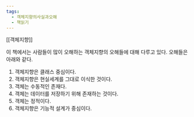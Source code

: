 ```yaml
---
tags:
  - 객체지향의사실과오해
  - 책읽기
---
```


[[객체지향]]

이 책에서는 사람들이 많이 오해하는 객체지향의 오해들에 대해 다루고 있다.
오해들은 아래와 같다.

1. 객체지향은 클래스 중심이다.
2. 객체지향은 현실세계를 그대로 이식한 것이다.
3. 객체는 수동적인 존재다.
4. 객체는 데이터를 저장하기 위해 존재하는 것이다.
5. 객체는 정적이다.
6. 객체지향은 기능적 설계가 중심이다.